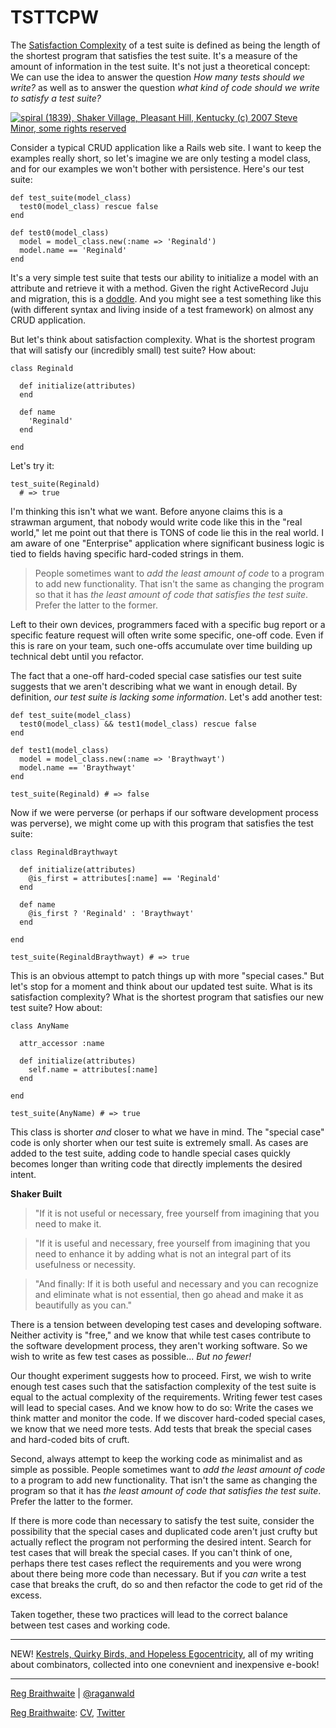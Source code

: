 TSTTCPW
===

The [Satisfaction Complexity](http://github.com/raganwald/homoiconic/blob/master/2009-06-02/functional_complexity.md#readme) of a test suite is defined as being the length of the shortest program that satisfies the test suite. It's a measure of the amount of information in the test suite. It's not just a theoretical concept: We can use the idea to answer the question *How many tests should we write?* as well as to answer the question *what kind of code should we write to satisfy a test suite?*

[![spiral (1839), Shaker Village, Pleasant Hill, Kentucky (c) 2007 Steve Minor, some rights reserved](http://farm1.static.flickr.com/222/445408457_d31c3d3cd0_d.jpg)](http://www.flickr.com/photos/sminor/445408457/ "spiral (1839), Shaker Village, Pleasant Hill, Kentucky (c) 2007 Steve Minor, some rights reserved") 

Consider a typical CRUD application like a Rails web site. I want to keep the examples really short, so let's imagine we are only testing a model class, and for our examples we won't bother with persistence. Here's our test suite:

    def test_suite(model_class)
      test0(model_class) rescue false
    end

    def test0(model_class)
      model = model_class.new(:name => 'Reginald')
      model.name == 'Reginald'
    end

It's a very simple test suite that tests our ability to initialize a model with an attribute and retrieve it with a method. Given the right ActiveRecord Juju and migration, this is a [doddle](http://en.wiktionary.org/wiki/doddle). And you might see a test something like this (with different syntax and living inside of a test framework) on almost any CRUD application.

But let's think about satisfaction complexity. What is the shortest program that will satisfy our (incredibly small) test suite? How about:

    class Reginald
  
      def initialize(attributes)
      end
  
      def name
        'Reginald'
      end
  
    end

Let's try it:

    test_suite(Reginald) 
      # => true
      
I'm thinking this isn't what we want. Before anyone claims this is a strawman argument, that nobody would write code like this in the "real world," let me point out that there is TONS of code lie this in the real world. I am aware of one "Enterprise" application where significant business logic is tied to fields having specific hard-coded strings in them.

> People sometimes want to *add the least amount of code* to a program to add new functionality. That isn't the same as changing the program so that it has *the least amount of code that satisfies the test suite*. Prefer the latter to the former.

Left to their own devices, programmers faced with a specific bug report or a specific feature request will often write some specific, one-off code. Even if this is rare on your team, such one-offs accumulate over time building up technical debt until you refactor.

The fact that a one-off hard-coded special case satisfies our test suite suggests that we aren't describing what we want in enough detail. By definition, *our test suite is lacking some information*. Let's add another test:

    def test_suite(model_class)
      test0(model_class) && test1(model_class) rescue false
    end

    def test1(model_class)
      model = model_class.new(:name => 'Braythwayt')
      model.name == 'Braythwayt'
    end
    
    test_suite(Reginald) # => false

Now if we were perverse (or perhaps if our software development process was perverse), we might come up with this program that satisfies the test suite:

    class ReginaldBraythwayt
  
      def initialize(attributes)
        @is_first = attributes[:name] == 'Reginald'
      end
      
      def name
        @is_first ? 'Reginald' : 'Braythwayt'
      end
  
    end
    
    test_suite(ReginaldBraythwayt) # => true
    
This is an obvious attempt to patch things up with more "special cases." But let's stop for a moment and think about our updated test suite. What is its satisfaction complexity? What is the shortest program that satisfies our new test suite? How about:

    class AnyName
      
      attr_accessor :name
      
      def initialize(attributes)
        self.name = attributes[:name]
      end
      
    end
    
    test_suite(AnyName) # => true

This class is shorter *and* closer to what we have in mind. The "special case" code is only shorter when our test suite is extremely small. As cases are added to the test suite, adding code to handle special cases quickly becomes longer than writing code that directly implements the desired intent.

**Shaker Built**

> "If it is not useful or necessary, free yourself from imagining that you need to make it.

> "If it is useful and necessary, free yourself from imagining that you need to enhance it by adding what is not an integral part of its usefulness or necessity.

> "And finally: If it is both useful and necessary and you can recognize and eliminate what is not essential, then go ahead and make it as beautifully as you can."

There is a tension between developing test cases and developing software. Neither activity is "free," and we know that while test cases contribute to the software development process, they aren't working software. So we wish to write as few test cases as possible... *But no fewer!*

Our thought experiment suggests how to proceed. First, we wish to write enough test cases such that the satisfaction complexity of the test suite is equal to the actual complexity of the requirements. Writing fewer test cases will lead to special cases. And we know how to do so: Write the cases we think matter and monitor the code. If we discover hard-coded special cases, we know that we need more tests. Add tests that break the special cases and hard-coded bits of cruft.

Second, always attempt to keep the working code as minimalist and as simple as possible. People sometimes want to *add the least amount of code* to a program to add new functionality. That isn't the same as changing the program so that it has *the least amount of code that satisfies the test suite*. Prefer the latter to the former.

If there is more code than necessary to satisfy the test suite, consider the possibility that the special cases and duplicated code aren't just crufty but actually reflect the program not performing the desired intent. Search for test cases that will break the special cases. If you can't think of one, perhaps there test cases reflect the requirements and you were wrong about there being more code than necessary. But if you *can* write a test case that breaks the cruft, do so and then refactor the code to get rid of the excess.

Taken together, these two practices will lead to the correct balance between test cases and working code.

---

NEW! [Kestrels, Quirky Birds, and Hopeless Egocentricity](http://leanpub.com/combinators), all of my writing about combinators, collected into one conevnient and inexpensive e-book!

---

[Reg Braithwaite](http://braythwayt.com) | [@raganwald](http://twitter.com/raganwald)

[Reg Braithwaite](http://braythwayt.com): [CV](http://braythwayt.com/RegBraithwaiteDev0110_en_US.pdf ""), [Twitter](http://twitter.com/)